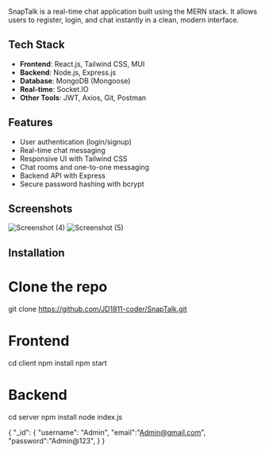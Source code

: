 

SnapTalk is a real-time chat application built using the MERN stack. It allows users to register, login, and chat instantly in a clean, modern interface.

##  Tech Stack

- **Frontend**: React.js, Tailwind CSS, MUI
- **Backend**: Node.js, Express.js
- **Database**: MongoDB (Mongoose)
- **Real-time**: Socket.IO
- **Other Tools**: JWT, Axios, Git, Postman

##  Features

- User authentication (login/signup)
- Real-time chat messaging
- Responsive UI with Tailwind CSS
- Chat rooms and one-to-one messaging
- Backend API with Express
- Secure password hashing with bcrypt

##  Screenshots

![Screenshot (4)](https://github.com/user-attachments/assets/7e6e1fdb-056f-4914-a7f8-31acdfebf1a8)
![Screenshot (5)](https://github.com/user-attachments/assets/4063cb90-1766-43be-831e-ecea96843165)


##  Installation


# Clone the repo
git clone https://github.com/JD1811-coder/SnapTalk.git

# Frontend
cd client
npm install
npm start

# Backend
cd server
npm install
node index.js

<!-- Admin ID & Password -->

{
  "_id": {
    "username": "Admin",
    "email":"Admin@gmail.com",
    "password":"Admin@123",
  }
}